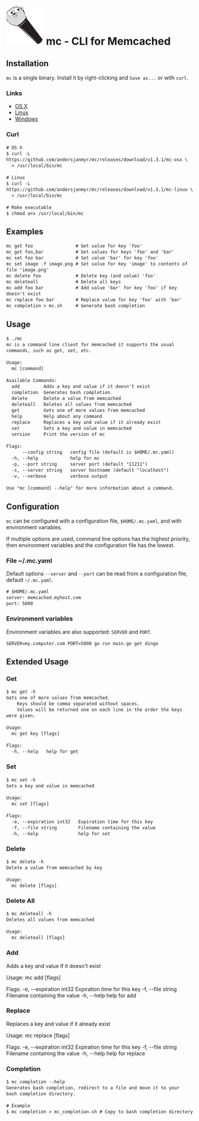 # ![mc-logo](./images/mc-small.png) mc - CLI for Memcached

## Installation

`mc` is a single binary. Install it by right-clicking and `Save as...` or with
`curl`.

### Links

* [OS X](https://github.com/andersjanmyr/mc/releases/download/v1.3.1/mc-osx)
* [Linux](https://github.com/andersjanmyr/mc/releases/download/v1.3.1/mc-linux)
* [Windows](https://github.com/andersjanmyr/mc/releases/download/v1.3.1/mc.exe)

### Curl

```
# OS X
$ curl -L https://github.com/andersjanmyr/mc/releases/download/v1.3.1/mc-osx \
  > /usr/local/bin/mc

# Linux
$ curl -L https://github.com/andersjanmyr/mc/releases/download/v1.3.1/mc-linux \
  > /usr/local/bin/mc

# Make executable
$ chmod a+x /usr/local/bin/mc
```

## Examples

```
mc get foo                # Get value for key 'foo'
mc get foo,bar            # Get values for keys 'foo' and 'bar'
mc set foo bar            # Set value 'bar' for key 'foo'
mc set image -f image.png # Set value for key 'image' to contents of file 'image.png'
mc delete foo             # Delete key (and value) 'foo'
mc deleteall              # Delete all keys
mc add foo bar            # Add value 'bar' for key 'foo' if key doesn't exist
mc replace foo bar        # Replace value for key 'foo' with 'bar'
mc completion > mc.sh     # Generate bash completion
```

## Usage

```
$ ./mc
mc is a command line client for memcached it supports the usual
commands, such as get, set, etc.

Usage:
  mc [command]

Available Commands:
  add         Adds a key and value if it doesn't exist
  completion  Generates bash completion
  delete      Delete a value from memcached
  deleteall   Deletes all values from memcached
  get         Gets one of more values from memcached
  help        Help about any command
  replace     Replaces a key and value if it already exist
  set         Sets a key and value in memcached
  version     Print the version of mc

Flags:
      --config string   config file (default is $HOME/.mc.yaml)
  -h, --help            help for mc
  -p, --port string     server port (default "11211")
  -s, --server string   server hostname (default "localhost")
  -v, --verbose         verbose output

Use "mc [command] --help" for more information about a command.
```

## Configuration

`mc` can be configured with a configuration file, `$HOME/.mc.yaml`, and with
environment variables.

If multiple options are used, command line options has the highest priority,
then environment variables and the configuration file has the lowest.

### File ~/.mc.yaml

Default options `--server` and `--port` can be read from a configuration file,
default `~/.mc.yaml`.
```
# $HOME/.mc.yaml
server: memcached.myhost.com
port: 5000
```

### Environment variables

Environment variables are also supported: `SERVER` and `PORT`.

```
SERVER=my.computer.com PORT=5000 go run main.go get dingo
```

## Extended Usage

### Get

```
$ mc get -h
Gets one of more values from memcached.
	Keys should be comma separated without spaces.
	Values will be returned one on each line in the order the keys were given.

Usage:
  mc get key [flags]

Flags:
  -h, --help   help for get
```

### Set

```
$ mc set -h
Sets a key and value in memcached

Usage:
  mc set [flags]

Flags:
  -e, --expiration int32   Expiration time for this key
  -f, --file string        Filename containing the value
  -h, --help               help for set
```

### Delete

```
$ mc delete -h
Delete a value from memcached by key

Usage:
  mc delete [flags]
```

### Delete All

```
$ mc deleteall -h
Deletes all values from memcached

Usage:
  mc deleteall [flags]
```

### Add

Adds a key and value if it doesn't exist

Usage:
  mc add [flags]

Flags:
  -e, --expiration int32   Expiration time for this key
  -f, --file string        Filename containing the value
  -h, --help               help for add

### Replace

Replaces a key and value if it already exist

Usage:
  mc replace [flags]

Flags:
  -e, --expiration int32   Expiration time for this key
  -f, --file string        Filename containing the value
  -h, --help               help for replace


### Completion

```
$ mc completion --help
Generates bash completion, redirect to a file and move it to your
bash completion directory.

# Example
$ mc completion > mc_completion.sh # Copy to bash completion directory
```
